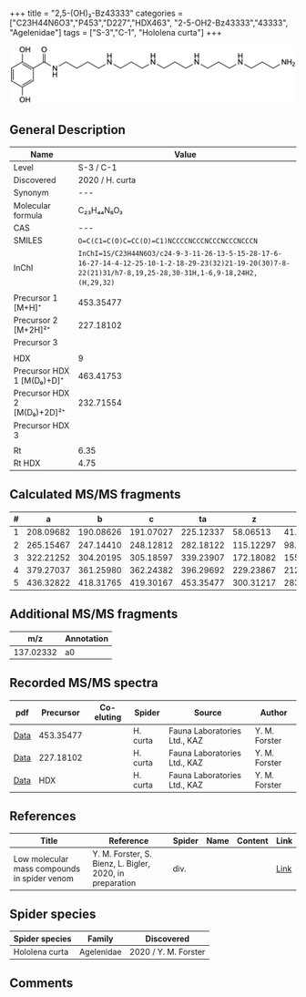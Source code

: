 +++
title = "2,5-(OH)₂-Bz43333"
categories = ["C23H44N6O3","P453","D227","HDX463",
"2-5-OH2-Bz43333","43333",
"Agelenidae"]
tags = ["S-3","C-1",
"Hololena curta"]
+++

![](/img/2-5-OH2-Bz43333.png)

## General Description

| Name                       | Value              |
|----------------------------|--------------------|
| Level                      | S-3 / C-1          |
| Discovered                 | 2020 / H. curta  |
| Synonym                    | ---                |
| Molecular formula          | C₂₃H₄₄N₆O₃                   |
| CAS                        | ---                |
| SMILES | `O=C(C1=C(O)C=CC(O)=C1)NCCCCNCCCNCCCNCCCNCCCN`  |
| InChI  | `InChI=1S/C23H44N6O3/c24-9-3-11-26-13-5-15-28-17-6-16-27-14-4-12-25-10-1-2-18-29-23(32)21-19-20(30)7-8-22(21)31/h7-8,19,25-28,30-31H,1-6,9-18,24H2,(H,29,32)`  |
|                            |                    |
| Precursor 1 [M+H]⁺          | 453.35477        |
| Precursor 2 [M+2H]²⁺        | 227.18102        |
| Precursor 3                 |                  |
|                             |                  |
| HDX                         | 9                |
| Precursor HDX 1 [M(D₉)+D]⁺   | 463.41753        |
| Precursor HDX 2 [M(D₉)+2D]²⁺ | 232.71554        |
| Precursor HDX 3             |                  |
|                            |                    |
| Rt                         | 6.35                   |
| Rt HDX                     | 4.75                   |

## Calculated MS/MS fragments

| # | a         | b         | c         | ta        | z         | y         | tz        |
|---|-----------|-----------|-----------|-----------|-----------|-----------|-----------|
| 1 | 208.09682 | 190.08626 | 191.07027 | 225.12337 | 58.06513 | 41.03858 | 75.09167 |
| 2 | 265.15467 | 247.14410 | 248.12812 | 282.18122 | 115.12297 | 98.09643 | 132.14952 |
| 3 | 322.21252 | 304.20195 | 305.18597 | 339.23907 | 172.18082 | 155.15428 | 189.20737 |
| 4 | 379.27037 | 361.25980 | 362.24382 | 396.29692 | 229.23867 | 212.21212 | 246.26522 |
| 5 | 436.32822 | 418.31765 | 419.30167 | 453.35477 | 300.31217 | 283.28562 | 317.33872 |

## Additional MS/MS fragments

| m/z       | Annotation |
|-----------|------------|
| 137.02332 | a0         |

## Recorded MS/MS spectra

| pdf                                             | Precursor | Co-eluting | Spider      | Source                       | Author        |
|-------------------------------------------------|-----------|------------|-------------|------------------------------|---------------|
| [Data](/pdf/H-curta/453_2-5-OH2-Bz43333_Hc.pdf) | 453.35477  |           | H. curta | Fauna Laboratories Ltd., KAZ | Y. M. Forster |
| [Data](/pdf/H-curta/453_2-5-OH2-Bz43333_Hc_2.pdf) | 227.18102   |           | H. curta | Fauna Laboratories Ltd., KAZ | Y. M. Forster |
| [Data](/pdf/H-curta/453_2-5-OH2-Bz43333_Hc_HDX.pdf) | HDX  |           | H. curta | Fauna Laboratories Ltd., KAZ | Y. M. Forster |


## References

| Title | Reference | Spider | Name | Content | Link |
|-------|-----------|--------|------|---------|------|
| Low molecular mass compounds in spider venom      | Y. M. Forster, S. Bienz, L. Bigler, 2020, in preparation          | div.       |   |   | [Link](unknown) |

## Spider species

| Spider species     | Family     | Discovered           |
|--------------------|------------|----------------------|
| Hololena curta | Agelenidae | 2020 / Y. M. Forster |


## Comments